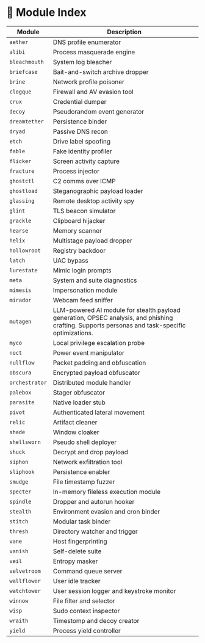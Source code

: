 # 🧩 Module Index

| Module | Description |
|--------|-------------|
| `aether` | DNS profile enumerator |
| `alibi` | Process masquerade engine |
| `bleachmouth` | System log bleacher |
| `briefcase` | Bait-and-switch archive dropper |
| `brine` | Network profile poisoner |
| `clogque` | Firewall and AV evasion tool |
| `crux` | Credential dumper |
| `decoy` | Pseudorandom event generator |
| `dreamtether` | Persistence binder |
| `dryad` | Passive DNS recon |
| `etch` | Drive label spoofing |
| `fable` | Fake identity profiler |
| `flicker` | Screen activity capture |
| `fracture` | Process injector |
| `ghostctl` | C2 comms over ICMP |
| `ghostload` | Steganographic payload loader |
| `glassing` | Remote desktop activity spy |
| `glint` | TLS beacon simulator |
| `grackle` | Clipboard hijacker |
| `hearse` | Memory scanner |
| `helix` | Multistage payload dropper |
| `hollowroot` | Registry backdoor |
| `latch` | UAC bypass |
| `lurestate` | Mimic login prompts |
| `meta` | System and suite diagnostics |
| `mimesis` | Impersonation module |
| `mirador` | Webcam feed sniffer |
| `mutagen` | LLM-powered AI module for stealth payload generation, OPSEC analysis, and phishing crafting. Supports personas and task-specific optimizations. |
| `myco` | Local privilege escalation probe |
| `noct` | Power event manipulator |
| `nullflow` | Packet padding and obfuscation |
| `obscura` | Encrypted payload obfuscator |
| `orchestrator` | Distributed module handler |
| `palebox` | Stager obfuscator |
| `parasite` | Native loader stub |
| `pivot` | Authenticated lateral movement |
| `relic` | Artifact cleaner |
| `shade` | Window cloaker |
| `shellsworn` | Pseudo shell deployer |
| `shuck` | Decrypt and drop payload |
| `siphon` | Network exfiltration tool |
| `sliphook` | Persistence enabler |
| `smudge` | File timestamp fuzzer |
| `specter` | In-memory fileless execution module |
| `spindle` | Dropper and autorun hooker |
| `stealth` | Environment evasion and cron binder |
| `stitch` | Modular task binder |
| `thresh` | Directory watcher and trigger |
| `vane` | Host fingerprinting |
| `vanish` | Self-delete suite |
| `veil` | Entropy masker |
| `velvetroom` | Command queue server |
| `wallflower` | User idle tracker |
| `watchtower` | User session logger and keystroke monitor |
| `winnow` | File filter and selector |
| `wisp` | Sudo context inspector |
| `wraith` | Timestomp and decoy creator |
| `yield` | Process yield controller |

